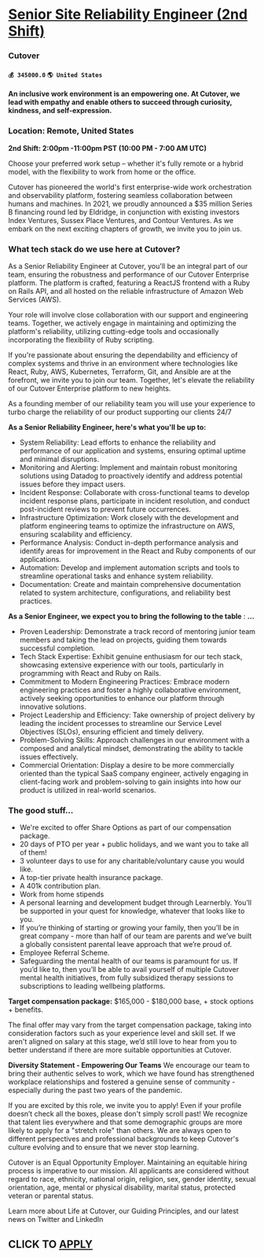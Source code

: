 # [Senior Site Reliability Engineer (2nd Shift)](https://www.remotewlb.com/apply/senior-site-reliability-engineer-2nd-shift)  
### Cutover  
#### `💰 345000.0` `🌎 United States`  

**An inclusive work environment is an empowering one. At Cutover, we lead with empathy and enable others to succeed through curiosity, kindness, and self-expression.**

### Location: Remote, United States

 **2nd Shift: 2:00pm -11:00pm PST (10:00 PM - 7:00 AM UTC)**

Choose your preferred work setup – whether it's fully remote or a hybrid model, with the flexibility to work from home or the office.

Cutover has pioneered the world's first enterprise-wide work orchestration and observability platform, fostering seamless collaboration between humans and machines. In 2021, we proudly announced a $35 million Series B financing round led by Eldridge, in conjunction with existing investors Index Ventures, Sussex Place Ventures, and Contour Ventures. As we embark on the next exciting chapters of growth, we invite you to join us.

### What tech stack do we use here at Cutover?

As a Senior Reliability Engineer at Cutover, you'll be an integral part of our team, ensuring the robustness and performance of our Cutover Enterprise platform. The platform is crafted, featuring a ReactJS frontend with a Ruby on Rails API, and all hosted on the reliable infrastructure of Amazon Web Services (AWS).

Your role will involve close collaboration with our support and engineering teams. Together, we actively engage in maintaining and optimizing the platform's reliability, utilizing cutting-edge tools and occasionally incorporating the flexibility of Ruby scripting.

If you're passionate about ensuring the dependability and efficiency of complex systems and thrive in an environment where technologies like React, Ruby, AWS, Kubernetes, Terraform, Git, and Ansible are at the forefront, we invite you to join our team. Together, let's elevate the reliability of our Cutover Enterprise platform to new heights.

As a founding member of our reliability team you will use your experience to turbo charge the reliability of our product supporting our clients 24/7

**As a Senior Reliability Engineer, here's what you'll be up to:**

  * System Reliability: Lead efforts to enhance the reliability and performance of our application and systems, ensuring optimal uptime and minimal disruptions.
  * Monitoring and Alerting: Implement and maintain robust monitoring solutions using Datadog to proactively identify and address potential issues before they impact users.
  * Incident Response: Collaborate with cross-functional teams to develop incident response plans, participate in incident resolution, and conduct post-incident reviews to prevent future occurrences.
  * Infrastructure Optimization: Work closely with the development and platform engineering teams to optimize the infrastructure on AWS, ensuring scalability and efficiency.
  * Performance Analysis: Conduct in-depth performance analysis and identify areas for improvement in the React and Ruby components of our applications.
  * Automation: Develop and implement automation scripts and tools to streamline operational tasks and enhance system reliability.
  * Documentation: Create and maintain comprehensive documentation related to system architecture, configurations, and reliability best practices.

 **As a Senior Engineer, we expect you to bring the following to the table** : **…**

  * Proven Leadership: Demonstrate a track record of mentoring junior team members and taking the lead on projects, guiding them towards successful completion.
  * Tech Stack Expertise: Exhibit genuine enthusiasm for our tech stack, showcasing extensive experience with our tools, particularly in programming with React and Ruby on Rails.
  * Commitment to Modern Engineering Practices: Embrace modern engineering practices and foster a highly collaborative environment, actively seeking opportunities to enhance our platform through innovative solutions.
  * Project Leadership and Efficiency: Take ownership of project delivery by leading the incident processes to streamline our Service Level Objectives (SLOs), ensuring efficient and timely delivery.
  * Problem-Solving Skills: Approach challenges in our environment with a composed and analytical mindset, demonstrating the ability to tackle issues effectively.
  * Commercial Orientation: Display a desire to be more commercially oriented than the typical SaaS company engineer, actively engaging in client-facing work and problem-solving to gain insights into how our product is utilized in real-world scenarios.

### The good stuff…

  * We're excited to offer Share Options as part of our compensation package.
  * 20 days of PTO per year + public holidays, and we want you to take all of them!
  * 3 volunteer days to use for any charitable/voluntary cause you would like.
  * A top-tier private health insurance package.
  * A 401k contribution plan.
  * Work from home stipends
  * A personal learning and development budget through Learnerbly. You’ll be supported in your quest for knowledge, whatever that looks like to you.
  * If you’re thinking of starting or growing your family, then you’ll be in great company - more than half of our team are parents and we’ve built a globally consistent parental leave approach that we’re proud of.
  * Employee Referral Scheme.
  * Safeguarding the mental health of our teams is paramount for us. If you’d like to, then you’ll be able to avail yourself of multiple Cutover mental health initiatives, from fully subsidized therapy sessions to subscriptions to leading wellbeing platforms.

 **Target compensation package:** $165,000 - $180,000 base, + stock options + benefits.

The final offer may vary from the target compensation package, taking into consideration factors such as your experience level and skill set. If we aren't aligned on salary at this stage, we’d still love to hear from you to better understand if there are more suitable opportunities at Cutover.

 **Diversity Statement - Empowering Our Teams** We encourage our team to bring their authentic selves to work, which we have found has strengthened workplace relationships and fostered a genuine sense of community - especially during the past two years of the pandemic.

If you are excited by this role, we invite you to apply! Even if your profile doesn’t check all the boxes, please don't simply scroll past! We recognize that talent lies everywhere and that some demographic groups are more likely to apply for a "stretch role" than others. We are always open to different perspectives and professional backgrounds to keep Cutover's culture evolving and to ensure that we never stop learning.

Cutover is an Equal Opportunity Employer. Maintaining an equitable hiring process is imperative to our mission. All applicants are considered without regard to race, ethnicity, national origin, religion, sex, gender identity, sexual orientation, age, mental or physical disability, marital status, protected veteran or parental status.

Learn more about Life at Cutover, our Guiding Principles, and our latest news on Twitter and LinkedIn

  
## CLICK TO [APPLY](https://www.remotewlb.com/apply/senior-site-reliability-engineer-2nd-shift)

